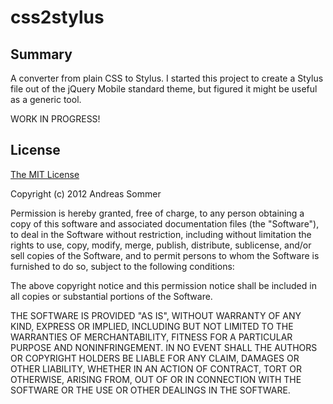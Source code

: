 css2stylus==========Summary-------A converter from plain CSS to Stylus. I started this project to create a Stylus file out of the jQuery Mobile standard theme, but figured it might be useful as a generic tool.WORK IN PROGRESS!License-------[The MIT License](http://www.opensource.org/licenses/mit-license.html)Copyright (c) 2012 Andreas SommerPermission is hereby granted, free of charge, to any person obtaining a copy of this software and associated documentation files (the "Software"), to deal in the Software without restriction, including without limitation the rights to use, copy, modify, merge, publish, distribute, sublicense, and/or sell copies of the Software, and to permit persons to whom the Software is furnished to do so, subject to the following conditions:The above copyright notice and this permission notice shall be included in all copies or substantial portions of the Software.THE SOFTWARE IS PROVIDED "AS IS", WITHOUT WARRANTY OF ANY KIND, EXPRESS OR IMPLIED, INCLUDING BUT NOT LIMITED TO THE WARRANTIES OF MERCHANTABILITY, FITNESS FOR A PARTICULAR PURPOSE AND NONINFRINGEMENT. IN NO EVENT SHALL THE AUTHORS OR COPYRIGHT HOLDERS BE LIABLE FOR ANY CLAIM, DAMAGES OR OTHER LIABILITY, WHETHER IN AN ACTION OF CONTRACT, TORT OR OTHERWISE, ARISING FROM, OUT OF OR IN CONNECTION WITH THE SOFTWARE OR THE USE OR OTHER DEALINGS IN THE SOFTWARE.